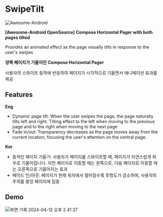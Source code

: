 # SwipeTilt

![Awesome-Android](https://android.libhunt.com/swipetilt-alternatives)

**[Awesome-Android OpenSource]**
**Compose Horizontal Pager with both pages tilted**

Provides an animated effect as the page visually tilts in response to the user's swipes

**양쪽 페이지가 기울어진 Compose Horizontal Pager**

사용자의 스와이프 동작에 반응하여 페이지가 시각적으로 기울면서 애니메이션 효과를 제공

## Features
**Eng**
- Dynamic page tilt: When the user swipes the page, the page naturally tilts left and right. Tilting effect to the left when moving to the previous page and to the right when moving to the next page
- Fade in/out: Transparency decreases as the page moves away from the current location, focusing the user's attention on the central page.
  
**Kor**
- 동적인 페이지 기울기: 사용자가 페이지를 스와이프할 때, 페이지가 자연스럽게 좌우로 기울어집니다. 이전 페이지로 이동할 때는 왼쪽으로, 다음 페이지로 이동할 때는 오른쪽으로 기울어지는 효과
- 페이드 인/아웃: 페이지가 현재 위치에서 멀어질수록 투명도가 감소하여, 사용자의 주의를 중앙 페이지에 집중

## Demo

![화면 기록 2024-04-12 오후 2 41 27](https://github.com/Songgyubin/SwipeTilt/assets/37494776/f8fedd7f-6947-48f0-89b0-4094b5d2dc46)

